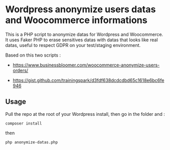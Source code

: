 # Wordpress anonymize users datas and Woocommerce informations

This is a PHP script to anonymize datas for Wordpress and Woocommerce.
It uses Faker PHP to erase sensitives datas with datas that looks like real datas, useful to respect GDPR on your test/staging environment.

Based on this two scripts :

- https://www.businessbloomer.com/woocommerce-anonymize-users-orders/

- https://gist.github.com/trainingspark/d3fdf638dcdcdbd65c1618e6bc6fe946

## Usage

Pull the repo at the root of your Wordpress install, then go in the folder and :

```
composer install
```

then

```
php anonymize-datas.php
```
